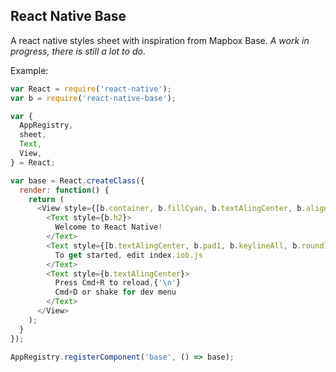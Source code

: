 ## React Native Base

A react native styles sheet with inspiration from Mapbox Base. *A work in progress, there is still a lot to do*.

Example:

```js
var React = require('react-native');
var b = require('react-native-base');

var {
  AppRegistry,
  sheet,
  Text,
  View,
} = React;

var base = React.createClass({
  render: function() {
    return (
      <View style={[b.container, b.fillCyan, b.textAlingCenter, b.alignItemsCenter, b.justifyContentCenter]}>
        <Text style={b.h2}>
          Welcome to React Native!
        </Text>
        <Text style={[b.textAlingCenter, b.pad1, b.keylineAll, b.round]}>
          To get started, edit index.iob.js
        </Text>
        <Text style={b.textAlingCenter}>
          Press Cmd+R to reload,{'\n'}
          Cmd+D or shake for dev menu
        </Text>
      </View>
    );
  }
});

AppRegistry.registerComponent('base', () => base);
```
